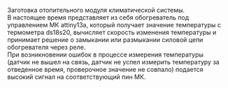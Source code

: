 Заготовка отопительного модуля климатической системы.<br>
В настоящее время представляет из себя обогреватель под управлением МК attiny13a, который получает значение температуры с термометра ds18s20, вычисляет скорость изменения температуры и принимает решение о замыкании или размыкании силовой цепи обогревателя через реле.<br>
При возникновении ошибок в процессе измерения температуры (датчик не вышел на связь, датчик не успел измерить температуру за отведенное время, проверочное значение не совпало) подается высокий сигнал на соответствующий пин МК.
